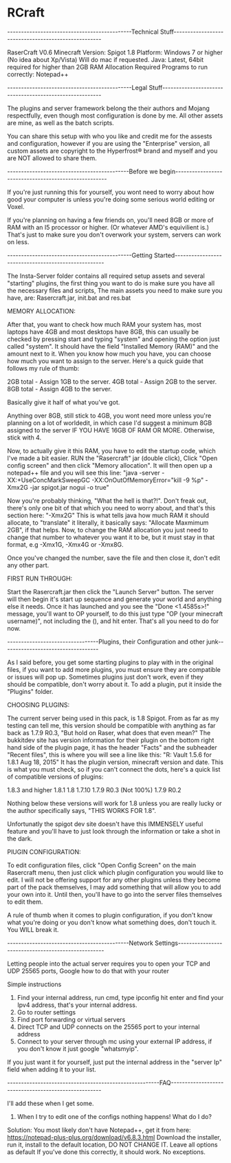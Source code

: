 # RCraft
---------------------------------------------Technical Stuff----------------------------------------------------

RaserCraft V0.6
Minecraft Version: Spigot 1.8 
Platform: Windows 7 or higher (No idea about Xp/Vista) Will do mac if requested.
Java: Latest, 64bit required for higher than 2GB RAM Allocation
Required Programs to run correctly: Notepad++

---------------------------------------------Legal Stuff--------------------------------------------------------

The plugins and server framework belong the their authors and Mojang respectfully, 
even though most configuration is done by me.
All other assets are mine, as well as the batch scripts.

You can share this setup with who you like and credit me for the assests and configuration,
however if you are using the "Enterprise" version,
all custom assets are copyright to the Hyperfrost® brand and myself and you are NOT allowed to share them.

--------------------------------------------Before we begin-----------------------------------------------------

If you're just running this for yourself, you wont need to worry about how good your computer is unless
you're doing some serious world editing or Voxel.

If you're planning on having a few friends on,
you'll need 8GB or more of RAM with an I5 processor or higher. (Or whatever AMD's equivilient is.)
That's just to make sure you don't overwork your system, servers can work on less.

---------------------------------------------Getting Started----------------------------------------------------

The Insta-Server folder contains all required setup assets and several "starting" plugins,
the first thing you want to do is make sure you have all the necessary files and scripts,
The main assets you need to make sure you have, are: Rasercraft.jar, init.bat and res.bat

MEMORY ALLOCATION:

After that, you want to check how much RAM your system has, most laptops have 4GB and most desktops have 8GB,
this can usually be checked by pressing start and typing "system" and opening the option just called "system".
It should have the field "Installed Memory (RAM)" and the amount next to it.
When you know how much you have, you can choose how much you want to assign to the server.
Here's a quick guide that follows my rule of thumb:

2GB total - Assign 1GB to the server.
4GB total - Assign 2GB to the server.
8GB total - Assign 4GB to the server.

Basically give it half of what you've got.

Anything over 8GB, still stick to 4GB, you wont need more unless you're planning on a lot of worldedit,
in which case I'd suggest a minimum 8GB assigned to the server IF YOU HAVE 16GB OF RAM OR MORE.
Otherwise, stick with 4.

Now, to actually give it this RAM, you have to edit the startup code, which I've made a bit easier.
RUN the "Rasercraft" jar (double click), Click "Open config screen" and then click "Memory allocation".
It will then open up a notepad++ file and you will see
this line:
"java -server -XX:+UseConcMarkSweepGC -XX:OnOutOfMemoryError="kill -9 %p" -Xmx2G -jar spigot.jar nogui -o true"

Now you're probably thinking, "What the hell is that?!". Don't freak out, there's only one bit of that which you
need to worry about, and that's this section here: "-Xmx2G"
This is what tells java how much RAM it should allocate, to "translate" it literally, it basically says:
"Allocate Maxmimum 2GB", if that helps. Now, to change the RAM allocation you just need to change that number
to whatever you want it to be, but it must stay in that format, e.g -Xmx1G, -Xmx4G or -Xmx8G.

Once you've changed the number, save the file and then close it, don't edit any other part.

FIRST RUN THROUGH:

Start the Rasercraft.jar then click the "Launch Server" button.
The server will then begin it's start up sequence and generate your world and anything else it needs.
Once it has launched and you see the "Done <1.4585s>!" message, you'll want to OP yourself, to do this just type
"OP (your minecraft username)", not including the (), and hit enter. That's all you need to do for now.

---------------------------------Plugins, their Configuration and other junk-----------------------------------

As I said before, you get some starting plugins to play with in the original files, if you want to add more
plugins, you must ensure they are compatible or issues will pop up. Sometimes plugins just don't work, even
if they should be compatible, don't worry about it.
To add a plugin, put it inside the "Plugins" folder.

CHOOSING PLUGINS:

The current server being used in this pack, is 1.8 Spigot.
From as far as my testing can tell me, this version should be compatible with anything as far back
as 1.7.9 R0.3,
"But hold on Raser, what does that even mean?"
The bukkitdev site has version information for their plugin on the bottom right hand side of the plugin page,
it has the header "Facts" and the subheader "Recent files", this is where you will see a line like this:
"R: Vault 1.5.6 for 1.8.1 Aug 18, 2015"
It has the plugin version, minecraft version and date. This is what you must check, so if you can't
connect the dots, here's a quick list of compatible versions of plugins:


1.8.3 and higher
1.8.1
1.8
1.7.10
1.7.9 R0.3
(Not 100%) 1.7.9 R0.2

Nothing below these versions will work for 1.8 unless you are really lucky or the author specifically
says, "THIS WORKS FOR 1.8".

Unfortunatly the spigot dev site doesn't have this IMMENSELY useful feature and you'll have to just
look through the information or take a shot in the dark.

PlUGIN CONFIGURATION:

To edit configuration files, click "Open Config Screen" on the main Rasercraft menu, then just click
which plugin configuration you would like to edit.
I will not be offering support for any other plugins unless they become part of the pack themselves,
I may add something that will allow you to add your own into it.
Until then, you'll have to go into the server files themselves to edit them.

A rule of thumb when it comes to plugin configuration, if you don't know what you're doing or you 
don't know what something does, don't touch it. You WILL break it.

--------------------------------------------Network Settings---------------------------------------------------

Letting people into the actual server requires you to open your TCP and UDP 25565 ports,
Google how to do that with your router

Simple instructions
1. Find your internal address, run cmd, type ipconfig hit enter and find your Ipv4 address, that's your internal address.
2. Go to router settings
3. Find port forwarding or virtual servers
4. Direct TCP and UDP connects on the 25565 port to your internal address
5. Connect to your server through mc using your external IP address, if you don't know it just google "whatsmyip".

If you just want it for yourself, just put the internal address in the "server Ip" field when adding it to your list.

-------------------------------------------------------FAQ-----------------------------------------------------

I'll add these when I get some.

1. When I try to edit one of the configs nothing happens! What do I do?

Solution: You most likely don't have Notepad++, get it from here: https://notepad-plus-plus.org/download/v6.8.3.html
          Download the installer, run it, install to the default location, DO NOT CHANGE IT. Leave all options as default
          If you've done this correctly, it should work. No exceptions.
